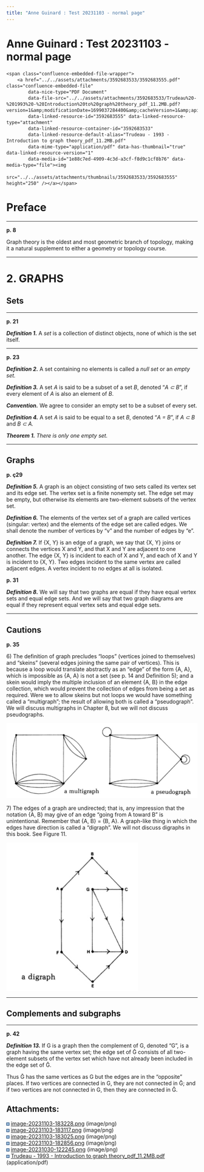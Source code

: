 ```yaml
---
title: "Anne Guinard : Test 20231103 - normal page"
---
```


# <span id="title-text"> Anne Guinard : Test 20231103 - normal page </span>

<div id="main-content" class="wiki-content group">

    <span class="confluence-embedded-file-wrapper">
        <a href="../../assets/attachments/3592683533/3592683555.pdf" class="confluence-embedded-file"
            data-nice-type="PDF Document"
            data-file-src="../../assets/attachments/3592683533/Trudeau%20-%201993%20-%20Introduction%20to%20graph%20theory_pdf_11.2MB.pdf?version=1&amp;modificationDate=1699037284400&amp;cacheVersion=1&amp;api=v2"
            data-linked-resource-id="3592683555" data-linked-resource-type="attachment"
            data-linked-resource-container-id="3592683533"
            data-linked-resource-default-alias="Trudeau - 1993 - Introduction to graph theory_pdf_11.2MB.pdf"
            data-mime-type="application/pdf" data-has-thumbnail="true" data-linked-resource-version="1"
            data-media-id="1e88c7ed-4909-4c3d-a3cf-f8d9c1cf8b76" data-media-type="file"><img
                src="../../assets/attachments/thumbnails/3592683533/3592683555" height="250" /></a></span>
</div>

# Preface

------------------------------------------------------------------------

**<span colorid="888nq4jo4y">p. 8</span>**

Graph theory is the oldest and <span colorid="kshmplh16k">most geometric
branch of topology</span>, making it a natural supplement to either a
geometry or topology course.

------------------------------------------------------------------------

# 2. GRAPHS

## Sets

------------------------------------------------------------------------

**<span colorid="d9wxtb4mzn">p. 21</span>**

***Definition 1.*** A *set* is a collection of distinct objects, none of
which is the set itself.

------------------------------------------------------------------------

**<span colorid="z15lf3jed0">p. 23</span>**

***Definition 2.*** A set containing no elements is called a *null set*
or an *empty set.*

***Definition 3.*** A set *A* is said to be a subset of a set *B*,
denoted “*A ⊂ B*”, if every element of *A* is also an element of *B*.

***Convention.*** We agree to consider an empty set to be a subset of
every set.

***Definition 4.*** A set *A* is said to be equal to a set *B*, denoted
“*A = B*”, if *A ⊂ B* and *B ⊂ A.*

***Theorem 1.** There is only one empty set.*

------------------------------------------------------------------------

## Graphs

**<span colorid="9ym0at11zl">p. ç29</span>**

***Definition 5.*** A graph is an object consisting of two sets called
its vertex set and its edge set. The vertex set is a finite nonempty
set. The edge set may be empty, but otherwise its elements are
two-element subsets of the vertex set.

***Definition 6.*** The elements of the vertex set of a graph are called
vertices (singular: vertex) and the elements of the edge set are called
edges. We shall denote the number of vertices by “v” and the number of
edges by “e”.

***Definition 7.*** If {X, Y} is an edge of a graph, we say that {X, Y}
joins or connects the vertices X and Y, and that X and Y are adjacent to
one another. The edge {X, Y} is incident to each of X and Y, and each of
X and Y is incident to {X, Y}. Two edges incident to the same vertex are
called adjacent edges. A vertex incident to no edges at all is isolated.

**<span colorid="m95inoj09e">p. 31</span>**

***Definition 8.*** We will say that two graphs are equal if they have
equal vertex sets and equal edge sets. And we will say that two graph
diagrams are equal if they represent equal vertex sets and equal edge
sets.

------------------------------------------------------------------------

## Cautions

**<span colorid="g2b6u15yta">p. 35</span>**

6\) The definition of graph precludes “loops” (vertices joined to
themselves) and “skeins” (several edges joining the same pair of
vertices). This is because a loop would translate abstractly as an
“edge” of the form {A, A}, which is impossible as {A, A} is not a set
(see p. 14 and Definition 5); and a skein would imply the multiple
inclusion of an element {A, B} in the edge collection, which would
prevent the collection of edges from being a set as required. Were we to
allow skeins but not loops we would have something called a
“multigraph”; the result of allowing both is called a “pseudograph”. We
will discuss multigraphs in Chapter 8, but we will not discuss
pseudographs.

<span class="confluence-embedded-file-wrapper image-center-wrapper confluence-embedded-manual-size"><img
        src="../../assets/attachments/3592683533/3592683549.png?width=579" class="confluence-embedded-image image-center"
        loading="lazy" data-image-src="../../assets/attachments/3592683533/3592683549.png" data-height="227" data-width="579"
        data-unresolved-comment-count="0" data-linked-resource-id="3592683549" data-linked-resource-version="1"
        data-linked-resource-type="attachment" data-linked-resource-default-alias="image-20231103-182856.png"
        data-base-url="https://boroengineering.atlassian.net/wiki" data-linked-resource-content-type="image/png"
        data-linked-resource-container-id="3592683533" data-linked-resource-container-version="4"
        data-media-id="f51357cc-7e33-493a-946f-2ddcb2b7c41e" data-media-type="file" width="579" />
</span>

7\) The edges of a graph are undirected; that is, any impression that
the notation {A, B} may give of an edge “going from A toward B” is
unintentional. Remember that {A, B} = {B, A}. A graph-like thing in
which the edges have direction is called a “digraph”. We will not
discuss digraphs in this book. See Figure 11.

<span class="confluence-embedded-file-wrapper image-center-wrapper confluence-embedded-manual-size">
    <img src="../../assets/attachments/3592683533/3592683546.png?width=346" class="confluence-embedded-image image-center"
        loading="lazy" data-image-src="../../assets/attachments/3592683533/3592683546.png" data-height="518" data-width="460"
        data-unresolved-comment-count="0" data-linked-resource-id="3592683546" data-linked-resource-version="1"
        data-linked-resource-type="attachment" data-linked-resource-default-alias="image-20231103-183025.png"
        data-base-url="https://boroengineering.atlassian.net/wiki" data-linked-resource-content-type="image/png"
        data-linked-resource-container-id="3592683533" data-linked-resource-container-version="4"
        data-media-id="867f83ae-d62f-4135-8bb7-0b5613c3dd3b" data-media-type="file" width="346" />
    </span>

------------------------------------------------------------------------

## Complements and subgraphs

------------------------------------------------------------------------

**<span colorid="2b9eyzt7ml">p. 42 </span>**

***Definition 13.*** If G is a graph then the complement of G, denoted
“G”, is a graph having the same vertex set; the edge set of Ḡ consists
of all two-element subsets of the vertex set which have not already been
included in the edge set of Ḡ.

Thus Ḡ has the same vertices as G but the edges are in the “opposite”
places. If two vertices are connected in G, they are not connected in Ḡ;
and if two vertices are not connected in G, then they are connected in Ḡ.


## Attachments:
<img
src="../../assets/images/icons/bullet_blue.gif"
width="8" height="8" />
[image-20231103-183228.png](../assets/attachments/3592683533/3592683540.png)
(image/png)  
<img
src="../../assets/images/icons/bullet_blue.gif"
width="8" height="8" />
[image-20231103-183117.png](../assets/attachments/3592683533/3592683543.png)
(image/png)  
<img
src="../../assets/images/icons/bullet_blue.gif"
width="8" height="8" />
[image-20231103-183025.png](../assets/attachments/3592683533/3592683546.png)
(image/png)  
<img
src="../../assets/images/icons/bullet_blue.gif"
width="8" height="8" />
[image-20231103-182856.png](../assets/attachments/3592683533/3592683549.png)
(image/png)  
<img
src="../../assets/images/icons/bullet_blue.gif"
width="8" height="8" />
[image-20231030-122245.png](../assets/attachments/3592683533/3592683552.png)
(image/png)  
<img
src="../../assets/images/icons/bullet_blue.gif"
width="8" height="8" /> [Trudeau - 1993 - Introduction to graph
theory_pdf_11.2MB.pdf](../assets/attachments/3592683533/3592683555.pdf)
(application/pdf)  
